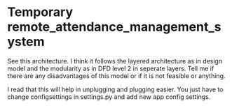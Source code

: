# Temporary remote_attendance_management_system

See this architecture. I think it follows the layered architecture as in design model and the modularity as in DFD level 2 in seperate layers. Tell me if there are any disadvantages of this model or if it is not feasible or anything.

I read that this will help in unplugging and plugging easier. You just have to change configsettings in settings.py and add new app config settings.
